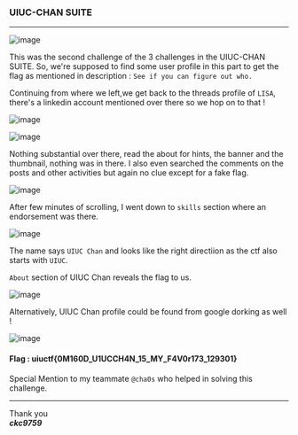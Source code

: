 ### UIUC-CHAN SUITE

---

![image](https://github.com/ckc9759/CTF_writeups/assets/95117634/0fee7494-3a1e-483c-a69e-7b10e8b89d67)

This was the second challenge of the 3 challenges in the UIUC-CHAN SUITE. So, we're supposed to find some user profile in this part to get the flag as mentioned in description : `See if you can figure out who.` 

Continuing from where we left,we get back to the threads profile of `LISA`, there's a linkedin account mentioned over there so we hop on to that !

![image](https://github.com/ckc9759/CTF_writeups/assets/95117634/3fec0d69-1d41-4db9-93d7-3545c2e7efe6)

![image](https://github.com/ckc9759/CTF_writeups/assets/95117634/336dc7eb-1828-41b2-af7c-3f4b46ecb2d8)

Nothing substantial over there, read the about for hints, the banner and the thumbnail, nothing was in there. I also even searched the comments on the posts and other activities but again no clue except for a fake flag.

![image](https://github.com/ckc9759/CTF_writeups/assets/95117634/9307150a-1407-42cc-aa71-b78ccdec760b)


After few minutes of scrolling, I went down to `skills` section where an endorsement was there.

![image](https://github.com/ckc9759/CTF_writeups/assets/95117634/554bfb9e-577c-4cfa-9e6e-8fd044a5e1d9)

The name says `UIUC Chan` and looks like the right directiion as the ctf also starts with `UIUC`. 

`About` section of UIUC Chan reveals the flag to us.

![image](https://github.com/ckc9759/CTF_writeups/assets/95117634/8c0253d9-3df7-45a8-9438-d65bae31cf85)

Alternatively, UIUC Chan profile could be found from google dorking as well !

![image](https://github.com/ckc9759/CTF_writeups/assets/95117634/3ccbbfc1-fd2a-4dd3-91d2-0163b85e7b33)

#### Flag : uiuctf{0M160D_U1UCCH4N_15_MY_F4V0r173_129301}

Special Mention to my teammate `@cha0s` who helped in solving this challenge.

---

Thank you  
***ckc9759***
